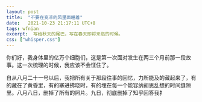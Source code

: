 ```yaml
---
layout: post
title:  "不要在变凉的风里面睡着"
date:   2021-10-23 21:17:11 UTC+8
tags: wfnian
excerpt:  写给秋天的尾巴，写在春天即将来临的时候。
css: ["whisper.css"]
---
```


<p class="pp">你们好，我身体里的亿万个细胞们，这是第一次面对发生在两三个月前那一段故事。这一次梳理的时候，我应该不会怔住了。</p>
<p class="pp">自从八月二十一号以后，我把所有关于那段往事的回忆，力所能及的藏起来了，有的藏在了黄昏里，有的塞进拂晓时，有的埋在每一个能容纳胡思乱想的时间缝隙里。八月八日，删掉了所有的照片。九日，彻底删掉了知乎回答我扌</p>
